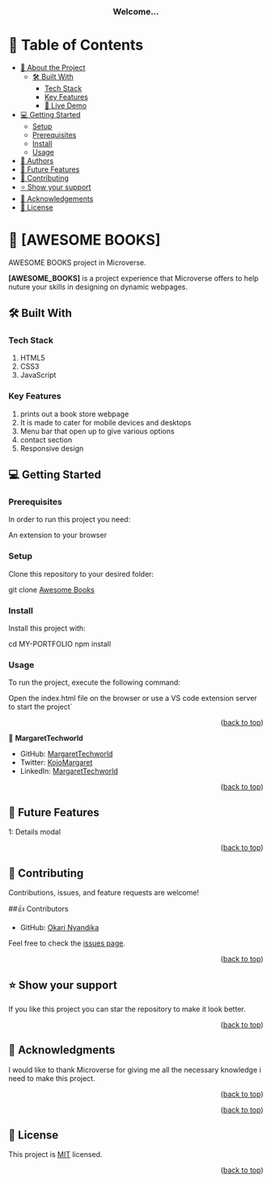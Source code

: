 <a name="readme-top"></a>

<div align="center">
  
  <br/>

  <h3><b>Welcome...</b></h3>

</div>

# 📗 Table of Contents

- [📖 About the Project](#about-project)
  - [🛠 Built With](#built-with)
    - [Tech Stack](#tech-stack)
    - [Key Features](#key-features)
    - [🚀 Live Demo](#live-demo)
- [💻 Getting Started](#getting-started)
  - [Setup](#setup)
  - [Prerequisites](#prerequisites)
  - [Install](#install)
  - [Usage](#usage)
- [👥 Authors](#authors)
- [🔭 Future Features](#future-features)
- [🤝 Contributing](#contributing)
- [⭐️ Show your support](#support)
- [🙏 Acknowledgements](#acknowledgements)
- [📝 License](#license)

# 📖 [AWESOME BOOKS] <a name="about-project"></a>

AWESOME BOOKS project in Microverse.

**[AWESOME_BOOKS]** is a project experience that Microverse offers to help nuture your skills in designing on dynamic webpages.  

## 🛠 Built With <a name="built-with"></a>

### Tech Stack <a name="tech-stack"></a>
 1. HTML5
 2. CSS3
 3. JavaScript


### Key Features <a name="key-features"></a>

  1. prints out a book store webpage
  2. It is made to cater for mobile devices and desktops
  3. Menu bar that open up to give various options
  4. contact section
  5. Responsive design


## 💻 Getting Started <a name="getting-started"></a>

### Prerequisites

In order to run this project you need:

An extension to your browser
### Setup

Clone this repository to your desired folder:

git clone [Awesome Books](https://github.com/MargaretTechworld/Awesome-Books.git)
### Install

Install this project with:

cd MY-PORTFOLIO
npm install
### Usage

To run the project, execute the following command:

Open the index.html file on the browser or use a VS code extension server to start the project`

<p align="right">(<a href="#readme-top">back to top</a>)</p>

👤 **MargaretTechworld**

- GitHub: [MargaretTechworld](https://github.com/MargaretTechworld)
- Twitter: [KojoMargaret](https://twitter.com/KojoMargaret)
- LinkedIn: [MargaretTechworld](https://www.linkedin.com/in/margaret-kojo-musa-759b8026a/)

<p align="right">(<a href="#readme-top">back to top</a>)</p>

## 🔭 Future Features <a name="future-features"></a>

1: Details modal 

<p align="right">(<a href="#readme-top">back to top</a>)</p>

## 🤝 Contributing <a name="contributing"></a>

Contributions, issues, and feature requests are welcome!

##👍 Contributors
- GitHub: [Okari Nyandika](https://github.com/MargaretTechworld/Awesome-Books/commits?author=2004-okari)

Feel free to check the [issues page](https://github.com/MargaretTechworld/Awesome-Books/issues).

<p align="right">(<a href="#readme-top">back to top</a>)</p> 

## ⭐️ Show your support <a name="support"></a>

If you like this project you can star the repository to make it look better.

<p align="right">(<a href="#readme-top">back to top</a>)</p>

## 🙏 Acknowledgments <a name="acknowledgements"></a>

I would like to thank Microverse for giving me all the necessary knowledge i need to make this project.

<p align="right">(<a href="#readme-top">back to top</a>)</p>

<p align="right">(<a href="#readme-top">back to top</a>)</p>

## 📝 License <a name="license"></a>

This project is [MIT](./MIT.md) licensed.


<p align="right">(<a href="#readme-top">back to top</a>)</p>